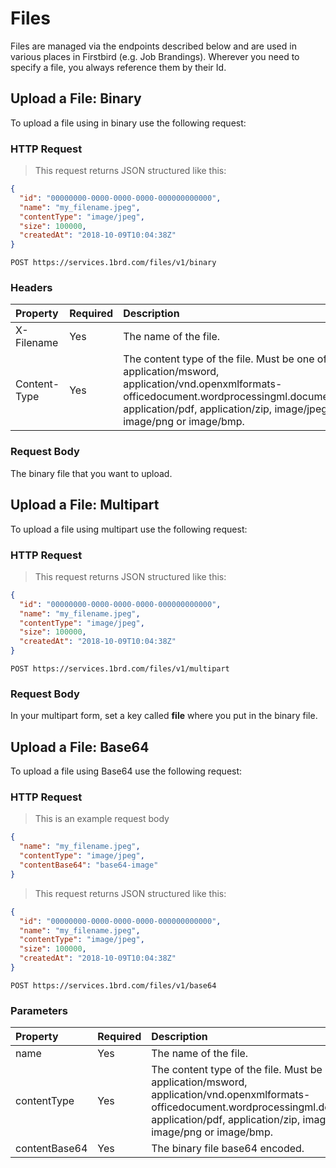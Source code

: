 # Files

Files are managed via the endpoints described below and are used in various places in Firstbird (e.g. Job Brandings). Wherever you need to specify a file, you always reference them by their Id.

## Upload a File: Binary

To upload a file using in binary use the following request:

### HTTP Request

> This request returns JSON structured like this:

```json
{
  "id": "00000000-0000-0000-0000-000000000000",
  "name": "my_filename.jpeg",
  "contentType": "image/jpeg",
  "size": 100000,
  "createdAt": "2018-10-09T10:04:38Z"
}
```

`POST https://services.1brd.com/files/v1/binary`

### Headers

| Property          | Required | Description                                                        |
|:------------------|:---------|:-------------------------------------------------------------------|
| X-Filename        | Yes      | The name of the file.
| Content-Type      | Yes      | The content type of the file. Must be one of: application/msword, application/vnd.openxmlformats-officedocument.wordprocessingml.document, application/pdf, application/zip, image/jpeg, image/png or image/bmp.

### Request Body

The binary file that you want to upload.

## Upload a File: Multipart

To upload a file using multipart use the following request:

### HTTP Request

> This request returns JSON structured like this:

```json
{
  "id": "00000000-0000-0000-0000-000000000000",
  "name": "my_filename.jpeg",
  "contentType": "image/jpeg",
  "size": 100000,
  "createdAt": "2018-10-09T10:04:38Z"
}
```

`POST https://services.1brd.com/files/v1/multipart`

### Request Body

In your multipart form, set a key called **file** where you put in the binary file.

## Upload a File: Base64

To upload a file using Base64 use the following request:

### HTTP Request

> This is an example request body

```json
{
  "name": "my_filename.jpeg",
  "contentType": "image/jpeg",
  "contentBase64": "base64-image"
}
```

> This request returns JSON structured like this:

```json
{
  "id": "00000000-0000-0000-0000-000000000000",
  "name": "my_filename.jpeg",
  "contentType": "image/jpeg",
  "size": 100000,
  "createdAt": "2018-10-09T10:04:38Z"
}
```

`POST https://services.1brd.com/files/v1/base64`

### Parameters

| Property          | Required | Description                                                        |
|:------------------|:---------|:-------------------------------------------------------------------|
| name              | Yes      | The name of the file.
| contentType       | Yes      | The content type of the file. Must be one of: application/msword, application/vnd.openxmlformats-officedocument.wordprocessingml.document, application/pdf, application/zip, image/jpeg, image/png or image/bmp.
| contentBase64     | Yes      | The binary file base64 encoded.